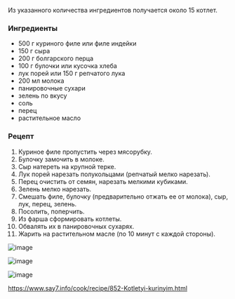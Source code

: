 Из указанного количества ингредиентов получается около 15 котлет.

### Ингредиенты
- 500 г куриного филе или филе индейки
- 150 г сыра
- 200 г болгарского перца
- 100 г булочки или кусочка хлеба
- лук порей или 150 г репчатого лука
- 200 мл молока
- панировочные сухари
- зелень по вкусу
- соль
- перец
- растительное масло

### Рецепт
1. Куриное филе пропустить через мясорубку.
2. Булочку замочить в молоке.
3. Сыр натереть на крупной терке.
4. Лук порей нарезать полукольцами (репчатый мелко нарезать).
5. Перец очистить от семян, нарезать мелкими кубиками.
6. Зелень мелко нарезать.
7. Смешать филе, булочку (предварительно отжать ее от молока), сыр, лук, перец, зелень.
8. Посолить, поперчить.
9. Из фарша сформировать котлеты.
10. Обвалять их в панировочных сухарях.
11. Жарить на растительном масле (по 10 минут с каждой стороны).



![image](https://user-images.githubusercontent.com/100151463/216562010-6188e1c4-2a0e-4cee-bd25-ef6f3ded5c27.png)

![image](https://user-images.githubusercontent.com/100151463/216562037-d2f5586b-45eb-4441-b28e-577272497ddc.png)


![image](https://user-images.githubusercontent.com/100151463/216561890-8b4795a0-8dc1-4790-b712-3128d553a7df.png)


https://www.say7.info/cook/recipe/852-Kotletyi-kurinyim.html
